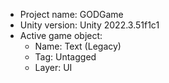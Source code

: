 <!-- UNITY CODE ASSIST INSTRUCTIONS START -->
- Project name: GODGame
- Unity version: Unity 2022.3.51f1c1
- Active game object:
  - Name: Text (Legacy)
  - Tag: Untagged
  - Layer: UI
<!-- UNITY CODE ASSIST INSTRUCTIONS END -->
